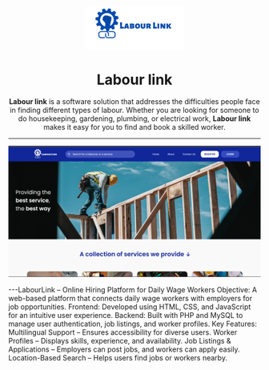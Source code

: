 <div align="center">
    <img src="./assets/logo-croped1.png" alt="Labour link logo" width="200px" />
    <h1>Labour link</h1>
    <p><b>Labour link</b> is a software solution that addresses the difficulties people face in finding different types of labour. Whether you are looking for someone to do housekeeping, gardening, plumbing, or electrical work, <b>Labour link</b> makes it easy for you to find and book a skilled worker.</p>
</div>

---

![Home page](assets/Home-page-screenshot.png)

---LabourLink – Online Hiring Platform for Daily Wage Workers
Objective: A web-based platform that connects daily wage workers with employers for job opportunities.
Frontend: Developed using HTML, CSS, and JavaScript for an intuitive user experience.
Backend: Built with PHP and MySQL to manage user authentication, job listings, and worker profiles.
Key Features:
Multilingual Support – Ensures accessibility for diverse users.
Worker Profiles – Displays skills, experience, and availability.
Job Listings & Applications – Employers can post jobs, and workers can apply easily.
Location-Based Search – Helps users find jobs or workers nearby.
